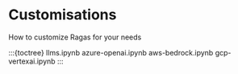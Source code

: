 # Customisations

How to customize Ragas for your needs

:::{toctree}
llms.ipynb
azure-openai.ipynb
aws-bedrock.ipynb
gcp-vertexai.ipynb
:::
